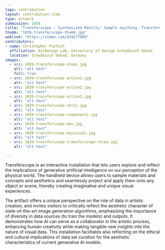 ```yaml
---
tags: contribution
layout: contribution-item
type: artwork
submission: 1039
title: "Transferscope — Synthesized Reality: Sample anything. Transform everything."
thumb: "1039-transferscope-thumb.jpg"
weblink: "https://vimeo.com/929277009"
contributors: 
- name: Christopher Pietsch
  affiliation: AI+Design Lab, University of Design Schwäbisch Gmünd
  location: Schwäbisch Gmünd, Germany
images: 
  - src: 1039-transferscope-steps.jpg
    alt: "alt text"
    full: true
  - src: 1039-transferscope-action1.jpg
    alt: "alt text"
  - src: 1039-transferscope-action2.jpg
    alt: "alt text"
  - src: 1039-transferscope-action3.jpg
    alt: "alt text"
  - src: 1039-transferscope-chris.jpg
    alt: "alt text"
  - src: 1039-transferscope-components.jpg
    alt: "alt text"
  - src: 1039-transferscope-dev.jpg
    alt: "alt text"
  - src: 1039-transferscope-keyvisual.jpg
    alt: "alt text"
  - src: 1039-transferscope-transferscope-three.jpg
    alt: "alt text"

---
```


Transferscope is an interactive installation that lets users explore and
reflect the implications of generative artificial intelligence on our
perception of the physical world. The handheld device allows users to
sample materials and concepts and aesthetics and seamlessly project and
apply them onto any object or scene, thereby creating imaginative and
unique visual experiences.

The artifact offers a unique perspective on the role of data in artistic
creation, and invites visitors to critically reflect the aesthetic
character of state-of-the-art image generation algorithms, emphasizing
the importance of diversity in data sources (to train the models) and
outputs. It demonstrates how AI can serve as a collaborator in the
artistic process, enhancing human creativity while making tangible new
insights into the nature of visual data. This installation facilitates
also reflecting on the ethical and cultural implications of data set
curation for the aesthetic characteristics of current generative AI
models.
